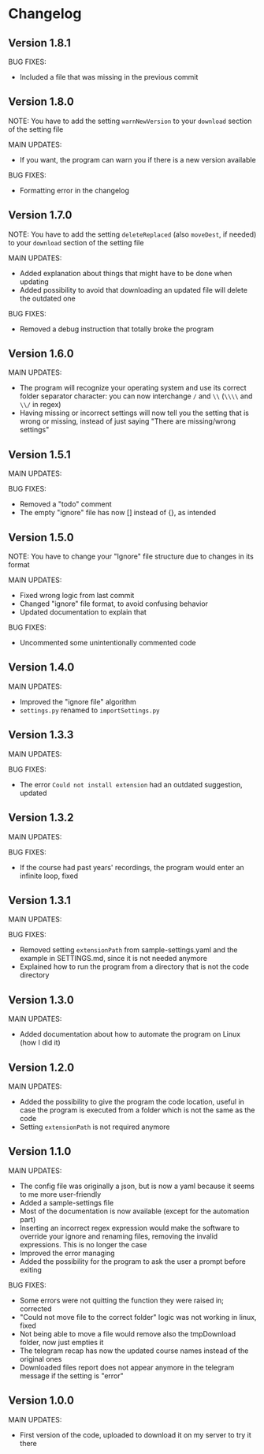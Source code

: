 # Changelog

## Version 1.8.1

BUG FIXES:

-   Included a file that was missing in the previous commit

## Version 1.8.0

NOTE: You have to add the setting `warnNewVersion` to your `download` section of the setting file

MAIN UPDATES:

-   If you want, the program can warn you if there is a new version available

BUG FIXES:

-   Formatting error in the changelog

## Version 1.7.0

NOTE: You have to add the setting `deleteReplaced` (also `moveDest`, if needed) to your `download` section of the setting file

MAIN UPDATES:

-   Added explanation about things that might have to be done when updating
-   Added possibility to avoid that downloading an updated file will delete the outdated one

BUG FIXES:

-   Removed a debug instruction that totally broke the program

## Version 1.6.0

MAIN UPDATES:

-   The program will recognize your operating system and use its correct folder separator character: you can now interchange `/` and `\\` (`\\\\` and `\\/` in regex)
-   Having missing or incorrect settings will now tell you the setting that is wrong or missing, instead of just saying "There are missing/wrong settings"

## Version 1.5.1

MAIN UPDATES:

BUG FIXES:

-   Removed a "todo" comment
-   The empty "ignore" file has now [] instead of {}, as intended

## Version 1.5.0

NOTE: You have to change your "Ignore" file structure due to changes in its format

MAIN UPDATES:

-   Fixed wrong logic from last commit
-   Changed "ignore" file format, to avoid confusing behavior
-   Updated documentation to explain that

BUG FIXES:

-   Uncommented some unintentionally commented code

## Version 1.4.0

MAIN UPDATES:

-   Improved the "ignore file" algorithm
-   `settings.py` renamed to `importSettings.py`

## Version 1.3.3

MAIN UPDATES:

BUG FIXES:

-   The error `Could not install extension` had an outdated suggestion, updated

## Version 1.3.2

MAIN UPDATES:

BUG FIXES:

-   If the course had past years' recordings, the program would enter an infinite loop, fixed

## Version 1.3.1

MAIN UPDATES:

BUG FIXES:

-   Removed setting `extensionPath` from sample-settings.yaml and the example in SETTINGS.md, since it is not needed anymore
-   Explained how to run the program from a directory that is not the code directory

## Version 1.3.0

MAIN UPDATES:

-   Added documentation about how to automate the program on Linux (how I did it)

## Version 1.2.0

MAIN UPDATES:

-   Added the possibility to give the program the code location, useful in case the program is executed from a folder which is not the same as the code
-   Setting `extensionPath` is not required anymore

## Version 1.1.0

MAIN UPDATES:

-   The config file was originally a json, but is now a yaml because it seems to me more user-friendly
-   Added a sample-settings file
-   Most of the documentation is now available (except for the automation part)
-   Inserting an incorrect regex expression would make the software to override your ignore and renaming files, removing the invalid expressions. This is no longer the case
-   Improved the error managing
-   Added the possibility for the program to ask the user a prompt before exiting

BUG FIXES:

-   Some errors were not quitting the function they were raised in; corrected
-   "Could not move file to the correct folder" logic was not working in linux, fixed
-   Not being able to move a file would remove also the tmpDownload folder, now just empties it
-   The telegram recap has now the updated course names instead of the original ones
-   Downloaded files report does not appear anymore in the telegram message if the setting is "error"

## Version 1.0.0

MAIN UPDATES:

-   First version of the code, uploaded to download it on my server to try it there
